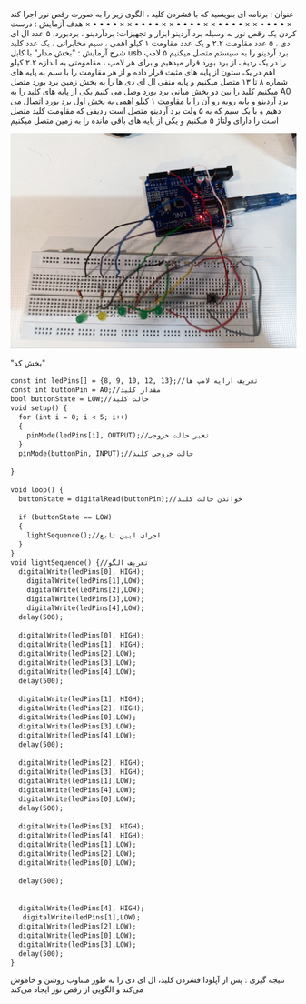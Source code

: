 عنوان : برنامه ای بنویسید که با فشردن کلید ، الگوی زیر را به صورت رقص نور اجرا کند
× • • • •
× × • • •
• × × • •
• • × × •
• • • × ×
• • • • ×
هدف آزمایش : درست کردن یک رقص نور به وسیله برد آردینو 
 ابزار و تجهیزات: بردآردینو ، بردبورد، ۵ عدد ال ای دی ، ۵ عدد مقاومت ۲.۲  و یک عدد مقاومت  ۱ کیلو اهمی ، سیم مخابراتی ، یک عدد کلید 
شرح آزمایش :
"بخش مدار"
با کابل usb برد آردینو را به سیستم متصل میکنیم
۵ لامپ را در یک ردیف از برد بورد قرار میدهیم و برای هر لامپ ، مقامومتی به اندازه ۲.۲ کیلو اهم در یک ستون از پایه های مثبت قرار داده و از هر مقاومت را با سیم به پایه های شماره ۸ تا ۱۳ متصل میکنیم
و پایه منفی ال ای دی ها را به بخش زمین برد بورد متصل میکنیم
کلید را بین دو بخش میانی برد بورد وصل می کنیم 
یکی از پایه های کلید را به A0  برد آردینو و پایه روبه رو آن را با مقاومت ۱ کیلو اهمی به بخش اول برد بورد اتصال می دهیم و با یک سیم که به ۵ ولت برد آردینو متصل است ردیفی که مقاومت کلید متصل است را دارای ولتاژ ۵ میکنیم
و یکی از پایه های باقی مانده را به زمین متصل میکنیم

![code](./photo_2024-10-27_03-24-54.jpg)

"بخش کد"
```ccp
const int ledPins[] = {8, 9, 10, 12, 13};//تعریف آرایه لامپ ها
const int buttonPin = A0;//مقدار کلید
bool buttonState = LOW;//حالت کلید
void setup() {
  for (int i = 0; i < 5; i++)
  {
    pinMode(ledPins[i], OUTPUT);//تغیر حالت خروجی 
  }
  pinMode(buttonPin, INPUT);//حالت خروجی کلید

}

void loop() {
  buttonState = digitalRead(buttonPin);//خواندن حالت کلید

  if (buttonState == LOW)
  {
    lightSequence();//اجرای ایین تابع
  }
}
void lightSequence() {//تعریف الگو
  digitalWrite(ledPins[0], HIGH);
    digitalWrite(ledPins[1],LOW);
    digitalWrite(ledPins[2],LOW);
    digitalWrite(ledPins[3],LOW);
    digitalWrite(ledPins[4],LOW);
  delay(500);

  digitalWrite(ledPins[0], HIGH);
  digitalWrite(ledPins[1], HIGH);
  digitalWrite(ledPins[2],LOW);
  digitalWrite(ledPins[3],LOW);
  digitalWrite(ledPins[4],LOW);
  delay(500);

  digitalWrite(ledPins[1], HIGH);
  digitalWrite(ledPins[2], HIGH);
  digitalWrite(ledPins[0],LOW);
  digitalWrite(ledPins[3],LOW);
  digitalWrite(ledPins[4],LOW);
  delay(500);

  digitalWrite(ledPins[2], HIGH);
  digitalWrite(ledPins[3], HIGH);
  digitalWrite(ledPins[1],LOW);
  digitalWrite(ledPins[4],LOW);
  digitalWrite(ledPins[0],LOW);
  delay(500);

  digitalWrite(ledPins[3], HIGH);
  digitalWrite(ledPins[4], HIGH);
  digitalWrite(ledPins[1],LOW);
  digitalWrite(ledPins[2],LOW);
  digitalWrite(ledPins[0],LOW);
  
  delay(500);


  digitalWrite(ledPins[4], HIGH);
   digitalWrite(ledPins[1],LOW);
  digitalWrite(ledPins[2],LOW);
  digitalWrite(ledPins[0],LOW);
  digitalWrite(ledPins[3],LOW); 
  delay(500);
}
```

نتیجه گیری :
پس از آپلودا فشردن کلید، ال ای دی را به طور متناوب روشن و خاموش می‌کند و الگویی از رقص نور ایجاد می‌کند
